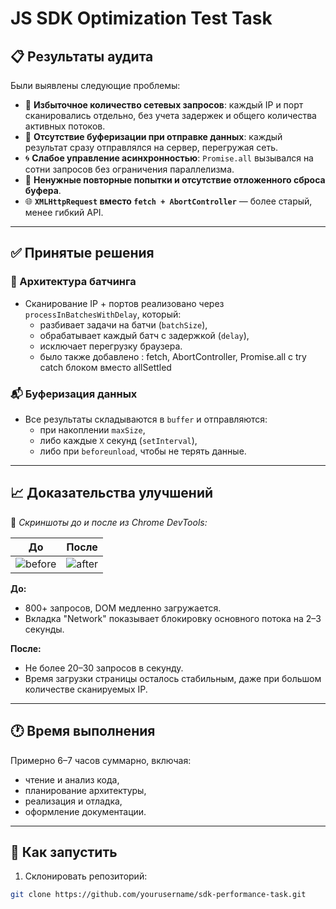 # JS SDK Optimization Test Task

## 📋 Результаты аудита

Были выявлены следующие проблемы:
- 📡 **Избыточное количество сетевых запросов**: каждый IP и порт сканировались отдельно, без учета задержек и общего количества активных потоков.
- 🧠 **Отсутствие буферизации при отправке данных**: каждый результат сразу отправлялся на сервер, перегружая сеть.
- 🌀 **Слабое управление асинхронностью**: `Promise.all` вызывался на сотни запросов без ограничения параллелизма.
- 🔁 **Ненужные повторные попытки и отсутствие отложенного сброса буфера**.
- 🌐 **`XMLHttpRequest` вместо `fetch + AbortController`** — более старый, менее гибкий API.

---

## ✅ Принятые решения

### 🧱 Архитектура батчинга

- Сканирование IP + портов реализовано через `processInBatchesWithDelay`, который:
  - разбивает задачи на батчи (`batchSize`),
  - обрабатывает каждый батч с задержкой (`delay`),
  - исключает перегрузку браузера.
  -  было также добавлено : fetch, AbortController, Promise.all c try catch блоком вместо allSettled

### 📬 Буферизация данных

- Все результаты складываются в `buffer` и отправляются:
  - при накоплении `maxSize`,
  - либо каждые `X` секунд (`setInterval`),
  - либо при `beforeunload`, чтобы не терять данные.


---

## 📈 Доказательства улучшений

📸 _Скриншоты до и после из Chrome DevTools:_

| До | После |
|----|-------|
| ![before](./screenshots/before.png) | ![after](./screenshots/after.png) |

**До:**
- 800+ запросов, DOM медленно загружается.
- Вкладка "Network" показывает блокировку основного потока на 2–3 секунды.

**После:**
- Не более 20–30 запросов в секунду.
- Время загрузки страницы осталось стабильным, даже при большом количестве сканируемых IP.

---



## 🕐 Время выполнения

Примерно 6–7 часов суммарно, включая:

- чтение и анализ кода,
- планирование архитектуры,
- реализация и отладка,
- оформление документации.

---

## 🚀 Как запустить

1. Склонировать репозиторий:

```bash
git clone https://github.com/yourusername/sdk-performance-task.git

